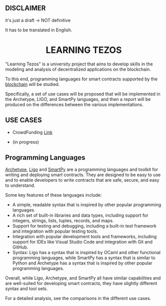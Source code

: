 
## DISCLAIMER

  

it's just a draft -> NOT definitive

  

It has to be translated in English.

  

# <center>LEARNING TEZOS<center>

"Learning Tezos" is a university project that aims to develop skills in the modeling and analysis of decentralized applications on the blockchain.

To this end, programming languages for smart contracts supported by the [blockchain](https://tezos.com/) will be studied.

Specifically, a set of use cases will be proposed that will be implemented in the Archetype, LIGO, and SmartPy languages, and then a report will be produced on the differences between the various implementations.
  

## USE CASES

* CrowdFunding [Link](https://github.com/TheMastro-11/LearningTezos/tree/contracts/CrowdFunding)

* (in progress)

  

## Programming Languages

[Archetype](https://archetype-lang.org/), [Ligo](https://tezos.com/developers/ligo/) and [SmartPy](https://smartpy.io/) are a programming languages and toolkit for writing and deploying smart contracts. They are designed to be easy to use and to enable developers to write contracts that are safe, secure, and easy to understand.

Some key features of these languages include:
* A simple, readable syntax that is inspired by other popular programming languages.
* A rich set of built-in libraries and data types, including support for integers, strings, lists, tuples, records, and maps.
* Support for testing and debugging, including a built-in test framework and integration with popular testing tools.
* Integration with popular development tools and frameworks, including support for IDEs like Visual Studio Code and integration with Git and GitHub.
* Syntax: Ligo has a syntax that is inspired by OCaml and other functional programming languages, while SmartPy has a syntax that is similar to Python and Archetype has a syntax that is inspired by other popular programming languages.

Overall, while Ligo, Archetype, and SmartPy all have similar capabilities and are well-suited for developing smart contracts, they have slightly different syntax and tool sets.

For a detailed analysis, see the comparisons in the different use cases.
